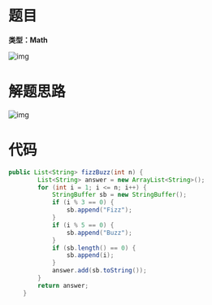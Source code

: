 # 题目

**类型：Math**



![img](https://cdn.nlark.com/yuque/0/2021/png/2941598/1634131268611-d6e7da85-4cf1-481c-893f-0b626412e12b.png)

# 解题思路

![img](https://cdn.nlark.com/yuque/0/2021/png/2941598/1634131289001-408b1a8b-3dde-43c6-8032-551c6bf41922.png)

# 代码

```java
public List<String> fizzBuzz(int n) {
        List<String> answer = new ArrayList<String>();
        for (int i = 1; i <= n; i++) {
            StringBuffer sb = new StringBuffer();
            if (i % 3 == 0) {
                sb.append("Fizz");
            }
            if (i % 5 == 0) {
                sb.append("Buzz");
            }
            if (sb.length() == 0) {
                sb.append(i);
            }
            answer.add(sb.toString());
        }
        return answer;
    }
```